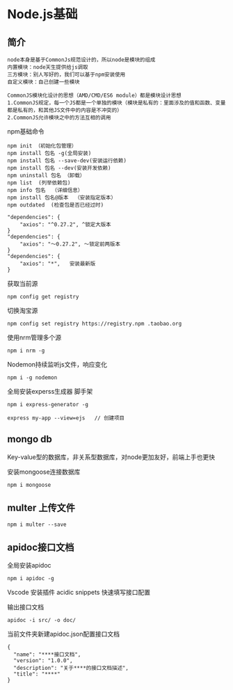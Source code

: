 # Node.js基础

## 简介

```
node本身是基于CommonJs规范设计的，所以node是模块的组成
内置模块：node天生提供给js调取
三方模块：别人写好的，我们可以基于npm安装使用
自定义模块：自己创建一些模块

CommonJS模块化设计的思想（AMD/CMD/ES6 module）都是模块设计思想
1.CommonJS规定，每一个JS都是一个单独的模块（模块是私有的：里面涉及的值和函数、变量都是私有的，和其他JS文件中的内容是不冲突的）
2.CommonJS允许模块之中的方法互相的调用
```

npm基础命令

```
npm init （初始化包管理）
npm install 包名 -g(全局安装)
npm install 包名 --save-dev(安装运行依赖)
npm install 包名 --dev(安装开发依赖)
npm uninstall 包名 （卸载）
npm list  (列举依赖包)
npm info 包名  （详细信息）
npm install 包名@版本  （安装指定版本）
npm outdated  (检查包是否已经过时)

"dependencies": {
    "axios": "^0.27.2",	^锁定大版本
}
"dependencies": {
    "axios": "～0.27.2",	～锁定前两版本
}
"dependencies": {
    "axios": "*",	安装最新版
}
```

获取当前源

```
npm config get registry
```

切换淘宝源

```
npm config set registry https://registry.npm .taobao.org
```

使用nrm管理多个源

```
npm i nrm -g
```

Nodemon持续监听js文件，响应变化

```
npm i -g nodemon
```

全局安装experss生成器 脚手架

```
npm i express-generator -g

express my-app --view=ejs	// 创建项目
```



## mongo db

Key-value型的数据库，非关系型数据库，对node更加友好，前端上手也更快

安装mongoose连接数据库

```
npm i mongoose
```



## multer 上传文件

```
npm i multer --save
```



## apidoc接口文档

全局安装apidoc

```
npm i apidoc -g
```

Vscode 安装插件 acidic snippets 快速填写接口配置

输出接口文档

```
apidoc -i src/ -o doc/
```

当前文件夹新建apidoc.json配置接口文档

```
{
  "name": "****接口文档",
  "version": "1.0.0",
  "description": "关于****的接口文档描述",
  "title": "****"
}
```



